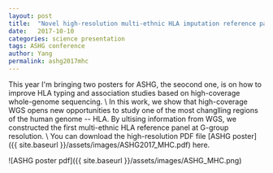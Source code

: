 ```yaml
---
layout: post
title:  "Novel high-resolution multi-ethnic HLA imputation reference panels constructed based on high-coverage whole-genome sequencing data"
date:   2017-10-10
categories: science presentation
tags: ASHG conference
author: Yang
permalink: ashg2017mhc
---
```

This year I'm bringing two posters for ASHG, the seocond one, is on how to improve HLA typing and association studies based on high-coverage whole-genome sequencing.
\\
In this work, we show that high-coverage WGS opens new opportunities to study one of the most changlling regions of the human genome -- HLA. By ultising information from WGS, we constructed the first multi-ethnic HLA reference panel at G-group resolution.
\\
You can download the high-resolution PDF file [ASHG poster]({{ site.baseurl }}/assets/images/ASHG2017_MHC.pdf)  here.

![ASHG poster pdf]({{ site.baseurl }}/assets/images/ASHG_MHC.png)
